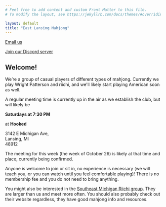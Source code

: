 ```yaml
---
# Feel free to add content and custom Front Matter to this file.
# To modify the layout, see https://jekyllrb.com/docs/themes/#overriding-theme-defaults

layout: default
title: "East Lansing Mahjong"
---
```


[Email us](mailto:eastlansingmahjong@gmail.com)

[Join our Discord server](https://discord.gg/AZd3guKUYC)

## Welcome!

We’re a group of casual players of different types of mahjong.  Currently we play Wright Patterson and riichi, and we'll likely start playing American soon as well.

A regular meeting time is currently up in the air as we establish the club, but will likely be

**Saturdays at 7:30 PM**

at **Hooked**

3142 E Michigan Ave,
<br>Lansing, MI
<br>48912

The meeting for this week (the week of October 26) is likely at that time and place, currently being confirmed.

Anyone is welcome to join or sit in, no experience is necessary (we will teach you, or you can watch until you feel comfortable playing)!  There is no membership fee and you do not need to bring anything.

You might also be interested in the [Southeast Michigan Riichi group](https://semiriichi.github.io/).  They are larger than us and meet more often.  You should also probably check out their website regardless, they have good mahjong info and resources.
